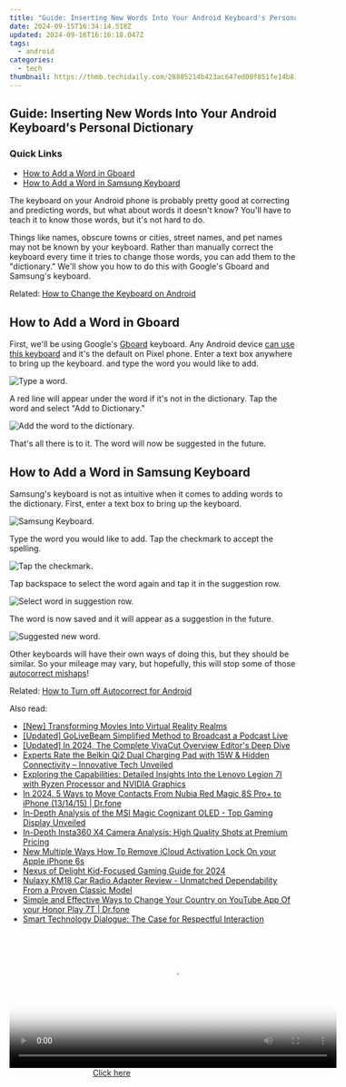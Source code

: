 ```yaml
---
title: "Guide: Inserting New Words Into Your Android Keyboard's Personal Dictionary"
date: 2024-09-15T16:34:14.518Z
updated: 2024-09-16T16:16:18.047Z
tags:
  - android
categories:
  - tech
thumbnail: https://thmb.techidaily.com/28805214b423ac647ed00f851fe14b81181d6db73b669ce5e25a48073077851b.jpg
---
```


## Guide: Inserting New Words Into Your Android Keyboard's Personal Dictionary

### Quick Links

* [How to Add a Word in Gboard](https://driver-install.techidaily.com/unlock-full-potential-of-hd-webcam-with-updated-drivers-for-w11/)
* [How to Add a Word in Samsung Keyboard](https://some-guidance.techidaily.com/new-trailblazers-in-vr-eyewear-design/)

 The keyboard on your Android phone is probably pretty good at correcting and predicting words, but what about words it doesn't know? You'll have to teach it to know those words, but it's not hard to do.

 Things like names, obscure towns or cities, street names, and pet names may not be known by your keyboard. Rather than manually correct the keyboard every time it tries to change those words, you can add them to the "dictionary." We'll show you how to do this with Google's Gboard and Samsung's keyboard.

Related: [How to Change the Keyboard on Android](https://extra-hints.techidaily.com/2024-approved-construct-humor-memes-via-adobe/) 

##  How to Add a Word in Gboard

 First, we'll be using Google's [Gboard](https://www.anrdoezrs.net/links/3607085/type/dlg/sid/UUhtgUeUpU219094/https://play.google.com/store/apps/details?id=com.google.android.inputmethod.latin) keyboard. Any Android device [can use this keyboard](https://extra-hints.techidaily.com/2024-approved-construct-humor-memes-via-adobe/) and it's the default on Pixel phone. Enter a text box anywhere to bring up the keyboard. and type the word you would like to add.

![Type a word.](https://static1.howtogeekimages.com/wordpress/wp-content/uploads/2016/01/2022-01-07_16-59-49.png) 

 A red line will appear under the word if it's not in the dictionary. Tap the word and select "Add to Dictionary."

![Add the word to the dictionary.](https://static1.howtogeekimages.com/wordpress/wp-content/uploads/2016/01/2022-01-07_17-00-05.png) 

 That's all there is to it. The word will now be suggested in the future.

##  How to Add a Word in Samsung Keyboard

 Samsung's keyboard is not as intuitive when it comes to adding words to the dictionary. First, enter a text box to bring up the keyboard.

![Samsung Keyboard.](https://static1.howtogeekimages.com/wordpress/wp-content/uploads/2016/01/2022-01-07_17-08-29.png) 

 Type the word you would like to add. Tap the checkmark to accept the spelling.

![Tap the checkmark.](https://static1.howtogeekimages.com/wordpress/wp-content/uploads/2016/01/2022-01-07_17-09-29.png) 

 Tap backspace to select the word again and tap it in the suggestion row.

![Select word in suggestion row.](https://static1.howtogeekimages.com/wordpress/wp-content/uploads/2016/01/2022-01-07_17-10-48.png) 

 The word is now saved and it will appear as a suggestion in the future.

![Suggested new word.](https://static1.howtogeekimages.com/wordpress/wp-content/uploads/2016/01/2022-01-07_17-11-05.png) 

 Other keyboards will have their own ways of doing this, but they should be similar. So your mileage may vary, but hopefully, this will stop some of those [autocorrect mishaps](https://screen-sharing-recording.techidaily.com/updated-top-3g-networks-and-plans-for-gamers-on-a-budget-for-2024/)!

Related: [How to Turn off Autocorrect for Android](https://screen-sharing-recording.techidaily.com/updated-top-3g-networks-and-plans-for-gamers-on-a-budget-for-2024/)

<ins class="adsbygoogle"
     style="display:block"
     data-ad-format="autorelaxed"
     data-ad-client="ca-pub-7571918770474297"
     data-ad-slot="1223367746"></ins>

<ins class="adsbygoogle"
     style="display:block"
     data-ad-client="ca-pub-7571918770474297"
     data-ad-slot="8358498916"
     data-ad-format="auto"
     data-full-width-responsive="true"></ins>

<span class="atpl-alsoreadstyle">Also read:</span>
<div><ul>
<li><a href="https://some-skills.techidaily.com/new-transforming-movies-into-virtual-reality-realms/"><u>[New] Transforming Movies Into Virtual Reality Realms</u></a></li>
<li><a href="https://some-knowledge.techidaily.com/updated-golivebeam-simplified-method-to-broadcast-a-podcast-live/"><u>[Updated] GoLiveBeam Simplified Method to Broadcast a Podcast Live</u></a></li>
<li><a href="https://vp-tips.techidaily.com/updated-in-2024-the-complete-vivacut-overview-editors-deep-dive/"><u>[Updated] In 2024, The Complete VivaCut Overview Editor's Deep Dive</u></a></li>
<li><a href="https://hardware-reviews.techidaily.com/experts-rate-the-belkin-qi2-dual-charging-pad-with-15w-and-hidden-connectivity-innovative-tech-unveiled/"><u>Experts Rate the Belkin Qi2 Dual Charging Pad with 15W & Hidden Connectivity – Innovative Tech Unveiled</u></a></li>
<li><a href="https://hardware-reviews.techidaily.com/exploring-the-capabilities-detailed-insights-into-the-lenovo-legion-7i-with-ryzen-processor-and-nvidia-graphics/"><u>Exploring the Capabilities: Detailed Insights Into the Lenovo Legion 7I with Ryzen Processor and NVIDIA Graphics</u></a></li>
<li><a href="https://android-transfer.techidaily.com/in-2024-5-ways-to-move-contacts-from-nubia-red-magic-8s-proplus-to-iphone-131415-drfone-by-drfone-transfer-from-android-transfer-from-android/"><u>In 2024, 5 Ways to Move Contacts From Nubia Red Magic 8S Pro+ to iPhone (13/14/15) | Dr.fone</u></a></li>
<li><a href="https://hardware-reviews.techidaily.com/in-depth-analysis-of-the-msi-magic-cognizant-oled-top-gaming-display-unveiled/"><u>In-Depth Analysis of the MSI Magic Cognizant OLED - Top Gaming Display Unveiled</u></a></li>
<li><a href="https://hardware-reviews.techidaily.com/in-depth-insta360-x4-camera-analysis-high-quality-shots-at-premium-pricing/"><u>In-Depth Insta360 X4 Camera Analysis: High Quality Shots at Premium Pricing</u></a></li>
<li><a href="https://activate-lock.techidaily.com/new-multiple-ways-how-to-remove-icloud-activation-lock-on-your-apple-iphone-6s-by-drfone-ios/"><u>New Multiple Ways How To Remove iCloud Activation Lock On your Apple iPhone 6s</u></a></li>
<li><a href="https://on-screen-recording.techidaily.com/nexus-of-delight-kid-focused-gaming-guide-for-2024/"><u>Nexus of Delight Kid-Focused Gaming Guide for 2024</u></a></li>
<li><a href="https://buynow-reviews.techidaily.com/nulaxy-km18-car-radio-adapter-review-unmatched-dependability-from-a-proven-classic-model/"><u>Nulaxy KM18 Car Radio Adapter Review - Unmatched Dependability From a Proven Classic Model</u></a></li>
<li><a href="https://location-social.techidaily.com/simple-and-effective-ways-to-change-your-country-on-youtube-app-of-your-honor-play-7t-drfone-by-drfone-virtual-android/"><u>Simple and Effective Ways to Change Your Country on YouTube App Of your Honor Play 7T | Dr.fone</u></a></li>
<li><a href="https://tech-savvy.techidaily.com/smart-technology-dialogue-the-case-for-respectful-interaction/"><u>Smart Technology Dialogue: The Case for Respectful Interaction</u></a></li>
</ul></div>

<!-- affiliate ads begin -->
<span id="1982456">
					<video width="576" height="240" style="cursor:pointer"
           poster="//a.impactradius-go.com/display-clicktoplayimage/1982456.png"
           onclick="if(!this.playClicked){this.play();this.setAttribute('controls',true);this.playClicked=true;}">
	   <source src="//a.impactradius-go.com/display-ad/22993-1982456">
	   <img src="//a.impactradius-go.com/display-clicktoplayimage/1982456.png" style="border: none; height: 100%; width: 100%; object-fit: contain">
	</video>
	<div style="width:360px;text-align:center"><a href="javascript:window.open(decodeURIComponent('https%3A%2F%2Fhomestyler.sjv.io%2Fc%2F5597632%2F1982456%2F22993'), '_blank');void(0);">Click here</a></div>
</span>
<img height="0" width="0" src="https://imp.pxf.io/i/5597632/1982456/22993" style="position:absolute;visibility:hidden;" border="0" />
<!-- affiliate ads end -->

